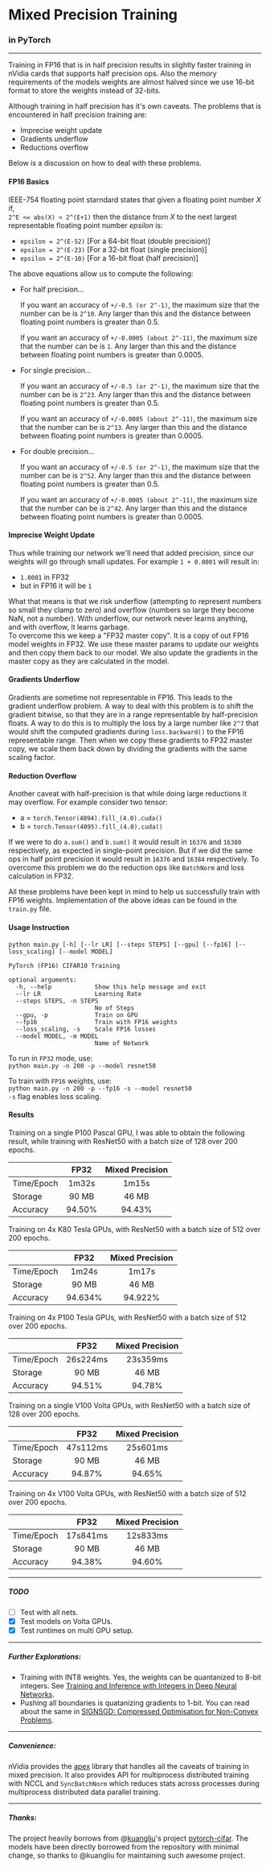 # Mixed Precision Training 
### in PyTorch

-----------
Training in FP16 that is in half precision results in slightly faster training in nVidia cards that supports half precision ops. Also the memory requirements of the models weights are almost halved since we use 16-bit format to store the weights instead of 32-bits.

Although training in half precision has it's own caveats.
The problems that is encountered in half precision training are:  
 - Imprecise weight update
 - Gradients underflow
 - Reductions overflow

Below is a discussion on how to deal with these problems.

#### FP16 Basics
IEEE-754 floating point starndard states that given a floating point number *X* if,  
`2^E <= abs(X) < 2^(E+1)`
then the distance from *X* to the next largest representable floating point number *epsilon* is:  
 - `epsilon = 2^(E-52)`     [For a 64-bit float (double precision)]
 - `epsilon = 2^(E-23)`    [For a 32-bit float (single precision)]
 - `epsilon = 2^(E-10)`    [For a 16-bit float (half precision)]

The above equations allow us to compute the following:

- For half precision...

    If you want an accuracy of `+/-0.5 (or 2^-1)`, the maximum size that the number can be is `2^10`. Any larger than this and the distance between floating point numbers is greater than 0.5.

    If you want an accuracy of `+/-0.0005 (about 2^-11)`, the maximum size that the number can be is `1`. Any larger than this and the distance between floating point numbers is greater than 0.0005.

 - For single precision...

    If you want an accuracy of `+/-0.5 (or 2^-1)`, the maximum size that the number can be is `2^23`. Any larger than this and the distance between floating point numbers is greater than 0.5.

    If you want an accuracy of `+/-0.0005 (about 2^-11)`, the maximum size that the number can be is `2^13`. Any larger than this and the distance between floating point numbers is greater than 0.0005.

- For double precision...

  If you want an accuracy of `+/-0.5 (or 2^-1)`, the maximum size that the number can be is `2^52`. Any larger than this and the distance between floating point numbers is greater than 0.5.

  If you want an accuracy of `+/-0.0005 (about 2^-11)`, the maximum size that the number can be is `2^42`. Any larger than this and the distance between floating point numbers is greater than 0.0005.

#### Imprecise Weight Update
Thus while training our network we'll need that added precision, since our weights will go through small updates. For example `1 + 0.0001` will result in:
 - `1.0001` in FP32
 - but in FP16 it will be `1`

What that means is that we risk underflow (attempting to represent numbers so small they clamp to zero) and overflow (numbers so large they become NaN, not a number). With underflow, our network never learns anything, and with overflow, it learns garbage.  
To overcome this we keep a "FP32 master copy". It is a copy of out FP16 model weights in FP32. We use these master params to update our weights and then copy them back to our model. We also update the gradients in the master copy as they are calculated in the model.

#### Gradients Underflow
Gradients are sometime not representable in FP16. This leads to the gradient underflow problem. A way to deal with this problem is to shift the gradient bitwise, so that they are in a range representable by half-precision floats. A way to do this is to multiply the loss by a large number like `2^7` that would shift the computed gradients during `loss.backward()` to the FP16 representable range. Then when we copy these gradients to FP32 master copy, we scale them back down by dividing the gradients with the same scaling factor.

#### Reduction Overflow
Another caveat with half-precision is that while doing large reductions it may overflow. For example consider two tensor: 
- a = `torch.Tensor(4094).fill_(4.0).cuda()`
- b = `torch.Tensor(4095).fill_(4.0).cuda()`

If we were to do `a.sum()` and `b.sum()` it would result in `16376` and `16380` respectively, as expected in single-point precision. But if we did the same ops in half point precision it would result in `16376` and `16384` respectively. To overcome this problem we do the reduction ops like `BatchNorm` and loss calculation in FP32.

All these problems have been kept in mind to help us successfully train with FP16 weights. Implementation of the above ideas can be found in the `train.py` file.

#### Usage Instruction
```
python main.py [-h] [--lr LR] [--steps STEPS] [--gpu] [--fp16] [--loss_scaling] [--model MODEL]

PyTorch (FP16) CIFAR10 Training

optional arguments:
  -h, --help            Show this help message and exit
  --lr LR               Learning Rate
  --steps STEPS, -n STEPS
                        No of Steps
  --gpu, -p             Train on GPU
  --fp16                Train with FP16 weights
  --loss_scaling, -s    Scale FP16 losses
  --model MODEL, -m MODEL
                        Name of Network
```
To run in `FP32` mode, use:  
`python main.py -n 200 -p --model resnet50`

To train with `FP16` weights, use:  
`python main.py -n 200 -p --fp16 -s --model resnet50`  
`-s` flag enables loss scaling.

#### Results
Training on a single P100 Pascal GPU, I was able to obtain the following result, while training with ResNet50 with a batch size of 128 over 200 epochs.  

|  | FP32 | Mixed Precision |
|------------|:-----:|:---------------:|
| Time/Epoch | 1m32s | 1m15s |
| Storage | 90 MB | 46 MB |
| Accuracy | 94.50% | 94.43% |

Training on 4x K80 Tesla GPUs, with ResNet50 with a batch size of 512 over 200 epochs.  

|  | FP32 | Mixed Precision |
|------------|:-----:|:---------------:|
| Time/Epoch | 1m24s | 1m17s |
| Storage | 90 MB | 46 MB |
| Accuracy | 94.634% | 94.922% |

Training on 4x P100 Tesla GPUs, with ResNet50 with a batch size of 512 over 200 epochs.  

|  | FP32 | Mixed Precision |
|------------|:-----:|:---------------:|
| Time/Epoch | 26s224ms | 23s359ms |
| Storage | 90 MB | 46 MB |
| Accuracy | 94.51% | 94.78% |

Training on a single V100 Volta GPUs, with ResNet50 with a batch size of 128 over 200 epochs.  

|  | FP32 | Mixed Precision |
|------------|:-----:|:---------------:|
| Time/Epoch | 47s112ms | 25s601ms |
| Storage | 90 MB | 46 MB |
| Accuracy | 94.87% | 94.65% |

Training on 4x V100 Volta GPUs, with ResNet50 with a batch size of 512 over 200 epochs.  

|  | FP32 | Mixed Precision |
|------------|:-----:|:---------------:|
| Time/Epoch | 17s841ms | 12s833ms |
| Storage | 90 MB | 46 MB |
| Accuracy | 94.38% | 94.60% |

--------------
##### TODO
- [ ] Test with all nets.
- [x] Test models on Volta GPUs.
- [x] Test runtimes on multi GPU setup.
--------------
##### Further Explorations:
- Training with INT8 weights. Yes, the weights can be quantanized to 8-bit integers. See [Training and Inference with Integers in Deep Neural Networks](https://arxiv.org/pdf/1802.04680.pdf).
- Pushing all boundaries is quatanizing gradients to 1-bit. You can read about the same in [SIGNSGD: Compressed Optimisation for Non-Convex Problems](https://arxiv.org/pdf/1802.04434.pdf).
--------------
##### Convenience:
nVidia provides the [apex](https://github.com/NVIDIA/apex) library that handles all the caveats of training in mixed precision. It also provides API for multiprocess distributed training with NCCL and `SyncBatchNorm` which reduces stats across processes during multiprocess distributed data parallel training.

---------------
##### Thanks:
The project heavily borrows from @[kuangliu](https://github.com/kuangliu)'s project [pytorch-cifar](https://github.com/kuangliu/pytorch-cifar). The models have been directly borrowed from the repository with minimal change, so thanks to @kuangliu for maintaining such awesome project.
